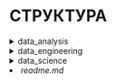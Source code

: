 # СТРУКТУРА
<details>
<summary>data_analysis</summary>
    <ul>
    <details>
    <summary>data_analysis.py</summary>
        <ul>
        <details>
        <summary>class DataAnalysis</summary>
            <ul>
            <details>
            <summary>class DescriptiveAnalysis</summary>
                <ul>
                <li></li>
                </ul>
            </details>
            <details>
            <summary>class InferentialAnalysis</summary>
                <ul>
                <li></li>
                </ul>
            </details>
            <details>
            <summary>class ExploratoryDataAnalysis</summary>
                <ul>
                <details>
                <summary>class MeasureCentralTrend</summary>
                    <ul>
                    <li><u>mean()</u></li>
                    <li><u>weighted_mean()</u></li>
                    <li><u>trimmed_mean()</u></li>
                    <li><u>median()</u></li>
                    <li><u>weighted_median()</u></li>
                    <li><u>robust()</u></li>
                    <li><u>outlier()</u></li>
                    </ul>
                </details>
                <details>
                <summary>class MeasureVariability</summary>
                    <ul>
                    <li><u>deviation()</u></li>
                    <li><u>variance()</u></li>
                    <li><u>standard_deviation()</u></li>
                    <li><u>mean_absolute_deviation()</u></li>
                    <li><u>median_absolute_deviation_from_median()</u></li>
                    <li><u>range()</u></li>
                    <li><u>order_statistics()</u></li>
                    <li><u>percentile()</u></li>
                    <li><u>interquartile_range()</u></li>
                    </ul>
                </details>
                </ul>
            </details>
            <details>
            <summary>class DiagnosticAnalysis</summary>
                <ul>
                <li></li>
                </ul>
            </details>
            <details>
            <summary>class PredictiveAnalysis</summary>
                <ul>
                <li></li>
                </ul>
            </details>
            <details>
            <summary>class PrescriptiveAnalysis</summary>
                <ul>
                <li></li>
                </ul>
            </details>
            </ul>
        </details>
        </ul>
    </details>
    <details>
    <summary>data_collection.py</summary>
        <ul>
        <details>
        <summary>class DataCollection</summary>
            <ul>
            <li></li>
            </ul>
        </details>
        </ul>
    </details>
    <details>
    <summary>data_validation.py</summary>
        <ul>
        <details>
        <summary>class DataValidation</summary>
            <ul>
            <li></li>
            </ul>
        </details>
        </ul>
    </details>
    <details>
    <summary>data_verification.py</summary>
        <ul>
        <details>
        <summary>class DataVerification</summary>
            <ul>
            <li></li>
            </ul>
        </details>
        </ul>
    </details>
    <details>
    <summary>data_visualisition.py</summary>
        <ul>
        <details>
        <summary>class DataVisualisation</summary>
            <ul>
            <li></li>
            </ul>
        </details>
        </ul>
    </details>
    </ul>
</details>

<details>
<summary>data_engineering</summary>
    <ul>
    <details>
    <summary>data_flow_orchestration.py</summary>
        <ul>
        <details>
        <summary>class DataFlowOrchestration</summary>
            <ul>
            <li></li>
            </ul>
        </details>
        </ul>
    </details>
    <details>
    <summary>data_ingestion.py</summary>
        <ul>
        <details>
        <summary>class DataIngestion</summary>
            <ul>
            <li></li>
            </ul>
        </details>
        </ul>
    </details>
    <details>
    <summary>data_pipeline.py</summary>
        <ul>
        <details>
        <summary>class DataPipeline</summary>
            <ul>
            <li></li>
            </ul>
        </details>
        </ul>
    </details>
    <details>
    <summary>data_serving</summary>
        <ul>
        <details>
        <summary>class DataServing</summary>
            <ul>
            <li></li>
            </ul>
        </details>
        </ul>
    </details>
    <details>
    <summary>data_transformation</summary>
        <ul>
        <details>
        <summary>class DataTransformation</summary>
            <ul>
            <details>
            <summary>class Value</summary>
                <ul>
                <details>
                <summary>class Contradiction</summary>
                    <ul>
                    <li></li>
                    </ul>
                </details>
                <details>
                <summary>class Duplicates</summary>
                    <ul>
                    <li></li>
                    </ul>
                </details>
                <details>
                <summary>class Unique</summary>
                    <ul>
                    <li></li>
                    </ul>
                </details>
                </ul>
            </details>
            <details>
            <summary>class Feature</summary>
                <ul>
                <details>
                <summary>class Abnormal</summary>
                    <ul>
                    <li></li>
                    </ul>
                </details>
                <details>
                <summary>class ErrorTypos</summary>
                    <ul>
                    <li></li>
                    </ul>
                </details>
                <details>
                <summary>class Invalid</summary>
                    <ul>
                    <li>clear_product_catalog_number()</li>
                    </ul>
                </details>
                <details>
                <summary>class Missed</summary>
                    <ul>
                    <li></li>
                    </ul>
                </details>
                <details>
                <summary>class Polysemy</summary>
                    <ul>
                    <li></li>
                    </ul>
                </details>
                </ul>
            </details>
            </ul>
        </details>
        </ul>
    </details>
    </ul>

</details>

<details>
<summary>data_science</summary>
    <ul>
    <li></li>
    </ul>

</details>

<li><i>readme.md</i></li>
